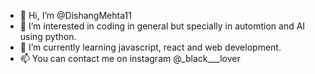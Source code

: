 - 👋 Hi, I’m @DishangMehta11
- 👀 I’m interested in coding in general but specially in automtion and AI using python.
- 🌱 I’m currently learning javascript, react and web development.
- 📫 You can contact me on instagram @_black___lover

<!---
DishangMehta11/DishangMehta11 is a ✨ special ✨ repository because its `README.md` (this file) appears on your GitHub profile.
You can click the Preview link to take a look at your changes.
--->
